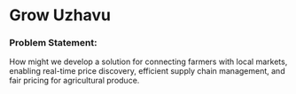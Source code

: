 # Grow Uzhavu

### Problem Statement:

How might we develop a solution for connecting farmers with local markets, enabling real-time
price discovery, efficient supply chain management, and fair pricing for agricultural produce.
